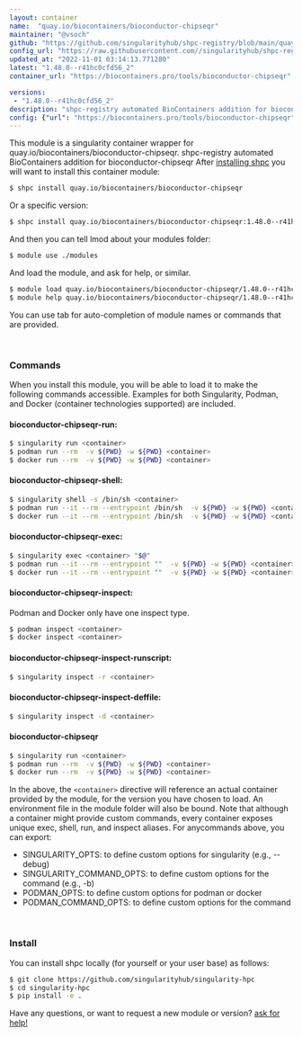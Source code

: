 ```yaml
---
layout: container
name:  "quay.io/biocontainers/bioconductor-chipseqr"
maintainer: "@vsoch"
github: "https://github.com/singularityhub/shpc-registry/blob/main/quay.io/biocontainers/bioconductor-chipseqr/container.yaml"
config_url: "https://raw.githubusercontent.com//singularityhub/shpc-registry/main/quay.io/biocontainers/bioconductor-chipseqr/container.yaml"
updated_at: "2022-11-01 03:14:13.771280"
latest: "1.48.0--r41hc0cfd56_2"
container_url: "https://biocontainers.pro/tools/bioconductor-chipseqr"

versions:
 - "1.48.0--r41hc0cfd56_2"
description: "shpc-registry automated BioContainers addition for bioconductor-chipseqr"
config: {"url": "https://biocontainers.pro/tools/bioconductor-chipseqr", "maintainer": "@vsoch", "description": "shpc-registry automated BioContainers addition for bioconductor-chipseqr", "latest": {"1.48.0--r41hc0cfd56_2": "sha256:86cf9673db70cfc6758f9e99a1f3b85773b450360ea2da0e647971b73393e0b1"}, "tags": {"1.48.0--r41hc0cfd56_2": "sha256:86cf9673db70cfc6758f9e99a1f3b85773b450360ea2da0e647971b73393e0b1"}, "docker": "quay.io/biocontainers/bioconductor-chipseqr"}
---
```


This module is a singularity container wrapper for quay.io/biocontainers/bioconductor-chipseqr.
shpc-registry automated BioContainers addition for bioconductor-chipseqr
After [installing shpc](#install) you will want to install this container module:


```bash
$ shpc install quay.io/biocontainers/bioconductor-chipseqr
```

Or a specific version:

```bash
$ shpc install quay.io/biocontainers/bioconductor-chipseqr:1.48.0--r41hc0cfd56_2
```

And then you can tell lmod about your modules folder:

```bash
$ module use ./modules
```

And load the module, and ask for help, or similar.

```bash
$ module load quay.io/biocontainers/bioconductor-chipseqr/1.48.0--r41hc0cfd56_2
$ module help quay.io/biocontainers/bioconductor-chipseqr/1.48.0--r41hc0cfd56_2
```

You can use tab for auto-completion of module names or commands that are provided.

<br>

### Commands

When you install this module, you will be able to load it to make the following commands accessible.
Examples for both Singularity, Podman, and Docker (container technologies supported) are included.

#### bioconductor-chipseqr-run:

```bash
$ singularity run <container>
$ podman run --rm  -v ${PWD} -w ${PWD} <container>
$ docker run --rm  -v ${PWD} -w ${PWD} <container>
```

#### bioconductor-chipseqr-shell:

```bash
$ singularity shell -s /bin/sh <container>
$ podman run --it --rm --entrypoint /bin/sh  -v ${PWD} -w ${PWD} <container>
$ docker run --it --rm --entrypoint /bin/sh  -v ${PWD} -w ${PWD} <container>
```

#### bioconductor-chipseqr-exec:

```bash
$ singularity exec <container> "$@"
$ podman run --it --rm --entrypoint ""  -v ${PWD} -w ${PWD} <container> "$@"
$ docker run --it --rm --entrypoint ""  -v ${PWD} -w ${PWD} <container> "$@"
```

#### bioconductor-chipseqr-inspect:

Podman and Docker only have one inspect type.

```bash
$ podman inspect <container>
$ docker inspect <container>
```

#### bioconductor-chipseqr-inspect-runscript:

```bash
$ singularity inspect -r <container>
```

#### bioconductor-chipseqr-inspect-deffile:

```bash
$ singularity inspect -d <container>
```



#### bioconductor-chipseqr

```bash
$ singularity run <container>
$ podman run --rm  -v ${PWD} -w ${PWD} <container>
$ docker run --rm  -v ${PWD} -w ${PWD} <container>
```


In the above, the `<container>` directive will reference an actual container provided
by the module, for the version you have chosen to load. An environment file in the
module folder will also be bound. Note that although a container
might provide custom commands, every container exposes unique exec, shell, run, and
inspect aliases. For anycommands above, you can export:

 - SINGULARITY_OPTS: to define custom options for singularity (e.g., --debug)
 - SINGULARITY_COMMAND_OPTS: to define custom options for the command (e.g., -b)
 - PODMAN_OPTS: to define custom options for podman or docker
 - PODMAN_COMMAND_OPTS: to define custom options for the command

<br>

### Install

You can install shpc locally (for yourself or your user base) as follows:

```bash
$ git clone https://github.com/singularityhub/singularity-hpc
$ cd singularity-hpc
$ pip install -e .
```

Have any questions, or want to request a new module or version? [ask for help!](https://github.com/singularityhub/singularity-hpc/issues)